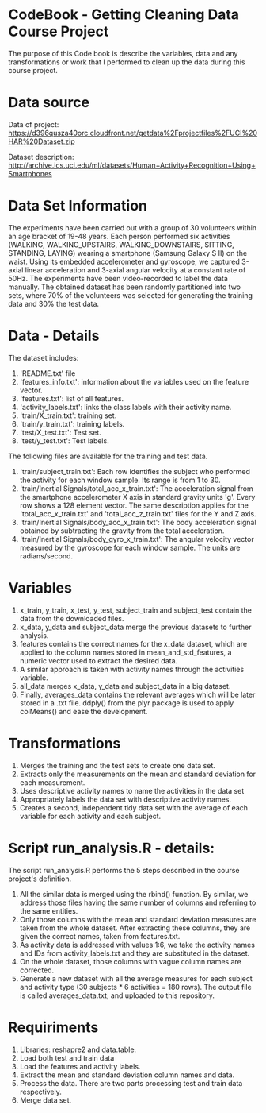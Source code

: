 # CodeBook - Getting Cleaning Data Course Project

The purpose of this Code book is describe the variables, data and any transformations or work that I performed to clean up the data during this course project.

# Data source

Data of project: https://d396qusza40orc.cloudfront.net/getdata%2Fprojectfiles%2FUCI%20HAR%20Dataset.zip

Dataset description: http://archive.ics.uci.edu/ml/datasets/Human+Activity+Recognition+Using+Smartphones

# Data Set Information 

The experiments have been carried out with a group of 30 volunteers within an age bracket of 19-48 years. 
Each person performed six activities (WALKING, WALKING_UPSTAIRS, WALKING_DOWNSTAIRS, SITTING, STANDING, LAYING) wearing a smartphone (Samsung Galaxy S II) on the waist. 
Using its embedded accelerometer and gyroscope, we captured 3-axial linear acceleration and 3-axial angular velocity at a constant rate of 50Hz. 
The experiments have been video-recorded to label the data manually. 
The obtained dataset has been randomly partitioned into two sets, where 70% of the volunteers was selected for generating the training data and 30% the test data.

# Data - Details

The dataset includes:

1. 'README.txt' file
2. 'features_info.txt': information about the variables used on the feature vector.
3. 'features.txt': list of all features.
4. 'activity_labels.txt': links the class labels with their activity name.
5. 'train/X_train.txt': training set.
6. 'train/y_train.txt': training labels.
7. 'test/X_test.txt': Test set.
8. 'test/y_test.txt': Test labels.

The following files are available for the training and test data. 

1. 'train/subject_train.txt': Each row identifies the subject who performed the activity for each window sample. Its range is from 1 to 30.
2. 'train/Inertial Signals/total_acc_x_train.txt': The acceleration signal from the smartphone accelerometer X axis in standard gravity units 'g'. Every row shows a 128 element vector. The same description applies for the 'total_acc_x_train.txt' and 'total_acc_z_train.txt' files for the Y and Z axis.
3. 'train/Inertial Signals/body_acc_x_train.txt': The body acceleration signal obtained by subtracting the gravity from the total acceleration.
4. 'train/Inertial Signals/body_gyro_x_train.txt': The angular velocity vector measured by the gyroscope for each window sample. The units are radians/second.

# Variables

1. x_train, y_train, x_test, y_test, subject_train and subject_test contain the data from the downloaded files.
2. x_data, y_data and subject_data merge the previous datasets to further analysis.
3. features contains the correct names for the x_data dataset, which are applied to the column names stored in mean_and_std_features, a numeric vector used to extract the desired data.
4. A similar approach is taken with activity names through the activities variable.
5. all_data merges x_data, y_data and subject_data in a big dataset.
6. Finally, averages_data contains the relevant averages which will be later stored in a .txt file. ddply() from the plyr package is used to apply colMeans() and ease the development.


# Transformations 

1. Merges the training and the test sets to create one data set.
2. Extracts only the measurements on the mean and standard deviation for each measurement.
3. Uses descriptive activity names to name the activities in the data set
4. Appropriately labels the data set with descriptive activity names.
5. Creates a second, independent tidy data set with the average of each variable for each activity and each subject.

# Script run_analysis.R - details:

The script run_analysis.R performs the 5 steps described in the course project's definition.

1. All the similar data is merged using the rbind() function. By similar, we address those files having the same number of columns and referring to the same entities.
2. Only those columns with the mean and standard deviation measures are taken from the whole dataset. After extracting these columns, they are given the correct names, taken from features.txt.
3. As activity data is addressed with values 1:6, we take the activity names and IDs from activity_labels.txt and they are substituted in the dataset.
4. On the whole dataset, those columns with vague column names are corrected.
5. Generate a new dataset with all the average measures for each subject and activity type (30 subjects * 6 activities = 180 rows). The output file is called averages_data.txt, and uploaded to this repository.

# Requiriments

1. Libraries: reshapre2 and data.table.
2. Load both test and train data
3. Load the features and activity labels.
4. Extract the mean and standard deviation column names and data.
5. Process the data. There are two parts processing test and train data respectively.
6. Merge data set.

